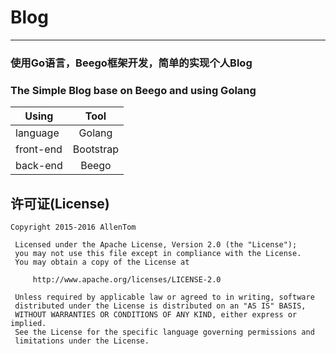 # Blog
***
### 使用Go语言，Beego框架开发，简单的实现个人Blog
### The Simple Blog base on Beego and using Golang
| Using  | Tool |
|--------|:----:|
|language|Golang|
|front-end|Bootstrap|
|back-end|Beego|

## 许可证(License)
```
Copyright 2015-2016 AllenTom

 Licensed under the Apache License, Version 2.0 (the "License");
 you may not use this file except in compliance with the License.
 You may obtain a copy of the License at

     http://www.apache.org/licenses/LICENSE-2.0

 Unless required by applicable law or agreed to in writing, software
 distributed under the License is distributed on an "AS IS" BASIS,
 WITHOUT WARRANTIES OR CONDITIONS OF ANY KIND, either express or implied.
 See the License for the specific language governing permissions and
 limitations under the License.
```
